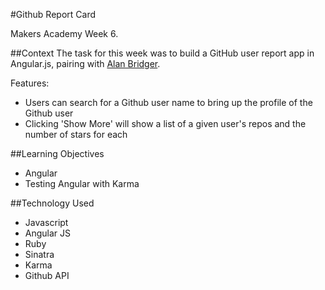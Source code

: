 #Github Report Card

Makers Academy Week 6.

##Context
The task for this week was to build a GitHub user report app in Angular.js, pairing with [Alan Bridger](https://github.com/abridger).

Features:
- Users can search for a Github user name to bring up the profile of the Github user
- Clicking 'Show More' will show a list of a given user's repos and the number of stars for each

##Learning Objectives
- Angular
- Testing Angular with Karma

##Technology Used
- Javascript
- Angular JS
- Ruby
- Sinatra
- Karma
- Github API

